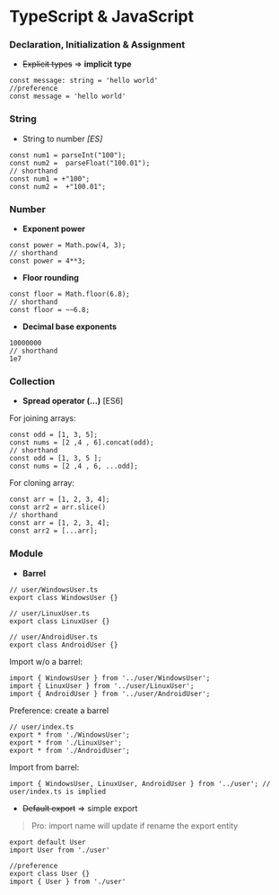 # TypeScript & JavaScript

### Declaration, Initialization & Assignment
+ ~~Explicit types~~ => **implicit type**
```
const message: string = 'hello world'
//preference
const message = 'hello world'
```

### String
+ String to number *[ES]*
```
const num1 = parseInt("100");
const num2 =  parseFloat("100.01");
// shorthand
const num1 = +"100";
const num2 =  +"100.01";
```

### Number
+ **Exponent power**
```
const power = Math.pow(4, 3);
// shorthand 
const power = 4**3;
```
+ **Floor rounding**
```
const floor = Math.floor(6.8);
// shorthand 
const floor = ~~6.8;
```
+ **Decimal base exponents**
```
10000000
// shorthand
1e7
```

### Collection
+ **Spread operator (...)** [ES6]

For joining arrays:
```
const odd = [1, 3, 5];
const nums = [2 ,4 , 6].concat(odd);
// shorthand
const odd = [1, 3, 5 ];
const nums = [2 ,4 , 6, ...odd];
```
  
For cloning array:
```
const arr = [1, 2, 3, 4];
const arr2 = arr.slice()
// shorthand
const arr = [1, 2, 3, 4];
const arr2 = [...arr];
```



### Module
+ **Barrel**
```
// user/WindowsUser.ts
export class WindowsUser {}

// user/LinuxUser.ts
export class LinuxUser {}

// user/AndroidUser.ts
export class AndroidUser {}
```
Import w/o a barrel:
```
import { WindowsUser } from '../user/WindowsUser';
import { LinuxUser } from '../user/LinuxUser';
import { AndroidUser } from '../user/AndroidUser';
```
Preference: create a barrel
```
// user/index.ts
export * from './WindowsUser';
export * from './LinuxUser';
export * from './AndroidUser';
```
Import from barrel:
```
import { WindowsUser, LinuxUser, AndroidUser } from '../user'; // user/index.ts is implied
```

+ ~~Default export~~ => simple export
> Pro: import name will update if rename the export entity
```
export default User
import User from './user'

//preference
export class User {}
import { User } from './user'
```
